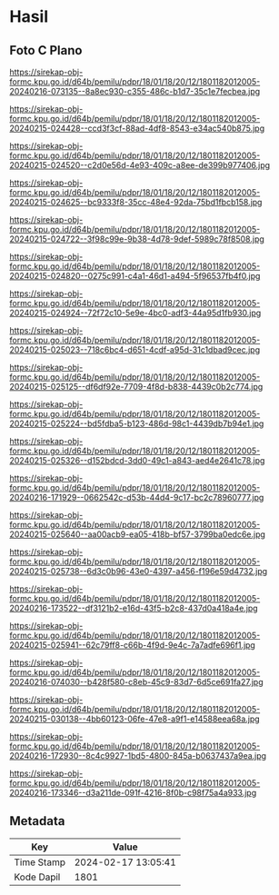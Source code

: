 # Hasil

## Foto C Plano

https://sirekap-obj-formc.kpu.go.id/d64b/pemilu/pdpr/18/01/18/20/12/1801182012005-20240216-073135--8a8ec930-c355-486c-b1d7-35c1e7fecbea.jpg

https://sirekap-obj-formc.kpu.go.id/d64b/pemilu/pdpr/18/01/18/20/12/1801182012005-20240215-024428--ccd3f3cf-88ad-4df8-8543-e34ac540b875.jpg

https://sirekap-obj-formc.kpu.go.id/d64b/pemilu/pdpr/18/01/18/20/12/1801182012005-20240215-024520--c2d0e56d-4e93-409c-a8ee-de399b977406.jpg

https://sirekap-obj-formc.kpu.go.id/d64b/pemilu/pdpr/18/01/18/20/12/1801182012005-20240215-024625--bc9333f8-35cc-48e4-92da-75bd1fbcb158.jpg

https://sirekap-obj-formc.kpu.go.id/d64b/pemilu/pdpr/18/01/18/20/12/1801182012005-20240215-024722--3f98c99e-9b38-4d78-9def-5989c78f8508.jpg

https://sirekap-obj-formc.kpu.go.id/d64b/pemilu/pdpr/18/01/18/20/12/1801182012005-20240215-024820--0275c991-c4a1-46d1-a494-5f96537fb4f0.jpg

https://sirekap-obj-formc.kpu.go.id/d64b/pemilu/pdpr/18/01/18/20/12/1801182012005-20240215-024924--72f72c10-5e9e-4bc0-adf3-44a95d1fb930.jpg

https://sirekap-obj-formc.kpu.go.id/d64b/pemilu/pdpr/18/01/18/20/12/1801182012005-20240215-025023--718c6bc4-d651-4cdf-a95d-31c1dbad9cec.jpg

https://sirekap-obj-formc.kpu.go.id/d64b/pemilu/pdpr/18/01/18/20/12/1801182012005-20240215-025125--df6df92e-7709-4f8d-b838-4439c0b2c774.jpg

https://sirekap-obj-formc.kpu.go.id/d64b/pemilu/pdpr/18/01/18/20/12/1801182012005-20240215-025224--bd5fdba5-b123-486d-98c1-4439db7b94e1.jpg

https://sirekap-obj-formc.kpu.go.id/d64b/pemilu/pdpr/18/01/18/20/12/1801182012005-20240215-025326--d152bdcd-3dd0-49c1-a843-aed4e2641c78.jpg

https://sirekap-obj-formc.kpu.go.id/d64b/pemilu/pdpr/18/01/18/20/12/1801182012005-20240216-171929--0662542c-d53b-44d4-9c17-bc2c78960777.jpg

https://sirekap-obj-formc.kpu.go.id/d64b/pemilu/pdpr/18/01/18/20/12/1801182012005-20240215-025640--aa00acb9-ea05-418b-bf57-3799ba0edc6e.jpg

https://sirekap-obj-formc.kpu.go.id/d64b/pemilu/pdpr/18/01/18/20/12/1801182012005-20240215-025738--6d3c0b96-43e0-4397-a456-f196e59d4732.jpg

https://sirekap-obj-formc.kpu.go.id/d64b/pemilu/pdpr/18/01/18/20/12/1801182012005-20240216-173522--df3121b2-e16d-43f5-b2c8-437d0a418a4e.jpg

https://sirekap-obj-formc.kpu.go.id/d64b/pemilu/pdpr/18/01/18/20/12/1801182012005-20240215-025941--62c79ff8-c66b-4f9d-9e4c-7a7adfe696f1.jpg

https://sirekap-obj-formc.kpu.go.id/d64b/pemilu/pdpr/18/01/18/20/12/1801182012005-20240216-074030--b428f580-c8eb-45c9-83d7-6d5ce691fa27.jpg

https://sirekap-obj-formc.kpu.go.id/d64b/pemilu/pdpr/18/01/18/20/12/1801182012005-20240215-030138--4bb60123-06fe-47e8-a9f1-e14588eea68a.jpg

https://sirekap-obj-formc.kpu.go.id/d64b/pemilu/pdpr/18/01/18/20/12/1801182012005-20240216-172930--8c4c9927-1bd5-4800-845a-b0637437a9ea.jpg

https://sirekap-obj-formc.kpu.go.id/d64b/pemilu/pdpr/18/01/18/20/12/1801182012005-20240216-173346--d3a211de-091f-4216-8f0b-c98f75a4a933.jpg


## Metadata

| Key        | Value               |
| ---------- | ------------------- |
| Time Stamp | 2024-02-17 13:05:41 |
| Kode Dapil | 1801                |



